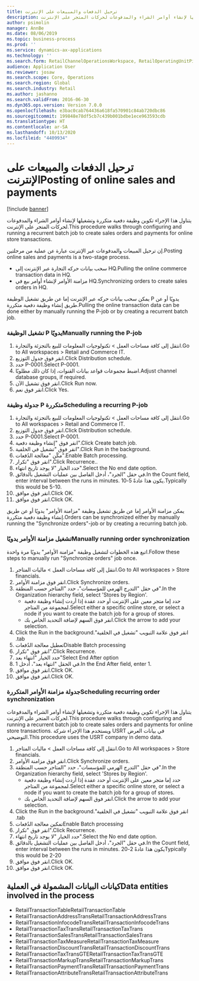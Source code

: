 ```yaml
---
title: ترحيل الدفعات والمبيعات على الإنترنت
description: يتناول هذا الإجراء تكوين وظيفة دفعية متكررة وتشغيلها لإنشاء أوامر الشراء والمدفوعات لحركات المتجر على الإنترنت.
author: psimolin
manager: AnnBe
ms.date: 08/06/2019
ms.topic: business-process
ms.prod: ''
ms.service: dynamics-ax-applications
ms.technology: ''
ms.search.form: RetailChannelOperationsWorkspace, RetailOperatingUnitPicker, SysRecurrence
audience: Application User
ms.reviewer: josaw
ms.search.scope: Core, Operations
ms.search.region: Global
ms.search.industry: Retail
ms.author: jashanno
ms.search.validFrom: 2016-06-30
ms.dyn365.ops.version: Version 7.0.0
ms.openlocfilehash: e3bac0cab764436a618fa570901c84ab720dbc86
ms.sourcegitcommit: 199848e78df5cb7c439b001bdbe1ece963593cdb
ms.translationtype: HT
ms.contentlocale: ar-SA
ms.lasthandoff: 10/13/2020
ms.locfileid: "4409934"
---
```

# <a name="posting-of-online-sales-and-payments"></a><span data-ttu-id="f9f00-103">ترحيل الدفعات والمبيعات على الإنترنت</span><span class="sxs-lookup"><span data-stu-id="f9f00-103">Posting of online sales and payments</span></span>

[!include [banner](../includes/banner.md)]

<span data-ttu-id="f9f00-104">يتناول هذا الإجراء تكوين وظيفة دفعية متكررة وتشغيلها لإنشاء أوامر الشراء والمدفوعات لحركات المتجر على الإنترنت.</span><span class="sxs-lookup"><span data-stu-id="f9f00-104">This procedure walks through configuring and running a recurrent batch job to create sales orders and payments for online store transactions.</span></span>

<span data-ttu-id="f9f00-105">إن ترحيل المبيعات والمدفوعات عبر الإنترنت عبارة عن عملية من مرحلتين.</span><span class="sxs-lookup"><span data-stu-id="f9f00-105">Posting online sales and payments is a two-stage process.</span></span>

- <span data-ttu-id="f9f00-106">سحب بيانات حركه التجارة عبر الإنترنت إلى HQ.</span><span class="sxs-lookup"><span data-stu-id="f9f00-106">Pulling the online commerce transaction data in HQ.</span></span>
- <span data-ttu-id="f9f00-107">مزامنة الأوامر لإنشاء أوامر بيع في HQ.</span><span class="sxs-lookup"><span data-stu-id="f9f00-107">Synchronizing orders to create sales orders in HQ.</span></span>

<span data-ttu-id="f9f00-108">يمكن سحب بيانات حركه عبر الإنترنت إما عن طريق تشغيل الوظيفة P يدويًا أو عن طريق إنشاء وظيفة دفعية متكررة.</span><span class="sxs-lookup"><span data-stu-id="f9f00-108">Pulling the online transaction data can be done either by manually running the P-job or by creating a recurrent batch job.</span></span>

### <a name="manually-running-the-p-job"></a><span data-ttu-id="f9f00-109">تشغيل الوظيفة P يدويًا</span><span class="sxs-lookup"><span data-stu-id="f9f00-109">Manually running the P-job</span></span>

1. <span data-ttu-id="f9f00-110">انتقل إلى كافة مساحات العمل > تكنولوجيات المعلومات للبيع بالتجزئة والتجارة.</span><span class="sxs-lookup"><span data-stu-id="f9f00-110">Go to All workspaces > Retail and Commerce IT.</span></span>
2. <span data-ttu-id="f9f00-111">انقر فوق جدول التوزيع.</span><span class="sxs-lookup"><span data-stu-id="f9f00-111">Click Distribution schedule.</span></span>
3. <span data-ttu-id="f9f00-112">حدد P-0001.</span><span class="sxs-lookup"><span data-stu-id="f9f00-112">Select P-0001.</span></span>
4. <span data-ttu-id="f9f00-113">اضبط مجموعات قواعد بيانات القنوات، إذا كان ذلك مطلوبًا.</span><span class="sxs-lookup"><span data-stu-id="f9f00-113">Adjust channel database groups, if required.</span></span>
5. <span data-ttu-id="f9f00-114">انقر فوق تشغيل الآن.</span><span class="sxs-lookup"><span data-stu-id="f9f00-114">Click Run now.</span></span>
6. <span data-ttu-id="f9f00-115">انقر فوق نعم.</span><span class="sxs-lookup"><span data-stu-id="f9f00-115">Click Yes.</span></span>

### <a name="scheduling-a-recurring-p-job"></a><span data-ttu-id="f9f00-116">جدولة وظيفة P متكررة</span><span class="sxs-lookup"><span data-stu-id="f9f00-116">Scheduling a recurring P-job</span></span>

1. <span data-ttu-id="f9f00-117">انتقل إلى كافة مساحات العمل > تكنولوجيات المعلومات للبيع بالتجزئة والتجارة.</span><span class="sxs-lookup"><span data-stu-id="f9f00-117">Go to All workspaces > Retail and Commerce IT.</span></span>
2. <span data-ttu-id="f9f00-118">انقر فوق جدول التوزيع.</span><span class="sxs-lookup"><span data-stu-id="f9f00-118">Click Distribution schedule.</span></span>
3. <span data-ttu-id="f9f00-119">حدد P-0001.</span><span class="sxs-lookup"><span data-stu-id="f9f00-119">Select P-0001.</span></span>
4. <span data-ttu-id="f9f00-120">انقر فوق "إنشاء وظيفة دفعية".</span><span class="sxs-lookup"><span data-stu-id="f9f00-120">Click Create batch job.</span></span>
5. <span data-ttu-id="f9f00-121">انقر فوق "تشغيل في الخلفية".</span><span class="sxs-lookup"><span data-stu-id="f9f00-121">Click Run in the background.</span></span>
5. <span data-ttu-id="f9f00-122">مكّن "معالجة الدُفعات".</span><span class="sxs-lookup"><span data-stu-id="f9f00-122">Enable Batch processing.</span></span>
6. <span data-ttu-id="f9f00-123">انقر فوق "تكرار".</span><span class="sxs-lookup"><span data-stu-id="f9f00-123">Click Recurrence..</span></span>
7. <span data-ttu-id="f9f00-124">حدد الخيار "‏‫لا يوجد تاريخ انتهاء‬".</span><span class="sxs-lookup"><span data-stu-id="f9f00-124">Select the No end date option.</span></span>
8. <span data-ttu-id="f9f00-125">في حقل "الجرد"، أدخل الفاصل بين عمليات التشغيل بالدقائق.</span><span class="sxs-lookup"><span data-stu-id="f9f00-125">In the Count field, enter interval between the runs in minutes.</span></span> <span data-ttu-id="f9f00-126">يكون هذا عادةً 5-10.</span><span class="sxs-lookup"><span data-stu-id="f9f00-126">Typically this would be 5-10.</span></span>
9. <span data-ttu-id="f9f00-127">انقر فوق موافق.</span><span class="sxs-lookup"><span data-stu-id="f9f00-127">Click OK.</span></span>
10. <span data-ttu-id="f9f00-128">انقر فوق موافق.</span><span class="sxs-lookup"><span data-stu-id="f9f00-128">Click OK.</span></span>

<span data-ttu-id="f9f00-129">يمكن مزامنة الأوامر إما عن طريق تشغيل وظيفة "مزامنة الأوامر" يدويًا أو عن طريق إنشاء وظيفة دفعية متكررة.</span><span class="sxs-lookup"><span data-stu-id="f9f00-129">Orders can be synchronized either by manually running the "Synchronize orders"-job or by creating a recurring batch job.</span></span>

### <a name="manually-running-order-synchronization"></a><span data-ttu-id="f9f00-130">تشغيل مزامنة الأوامر يدويًا</span><span class="sxs-lookup"><span data-stu-id="f9f00-130">Manually running order synchronization</span></span> 

<span data-ttu-id="f9f00-131">اتبع هذه الخطوات لتشغيل وظيفة "مزامنة الأوامر" يدويًا مرة واحدة.</span><span class="sxs-lookup"><span data-stu-id="f9f00-131">Follow these steps to manually run "Synchronize orders" job once.</span></span>

1. <span data-ttu-id="f9f00-132">انتقل إلى كافة مساحات العمل > ماليات المتاجر.</span><span class="sxs-lookup"><span data-stu-id="f9f00-132">Go to All workspaces > Store financials.</span></span>
2. <span data-ttu-id="f9f00-133">انقر فوق مزامنة الأوامر.</span><span class="sxs-lookup"><span data-stu-id="f9f00-133">Click Synchronize orders.</span></span>
3. <span data-ttu-id="f9f00-134">في حقل "‏‫التدرج الهرمي للمؤسسات‬"، حدد "المتاجر حسب المنطقة".</span><span class="sxs-lookup"><span data-stu-id="f9f00-134">In the Organization hierarchy field, select 'Stores by Region'.</span></span>
    * <span data-ttu-id="f9f00-135">حدد إما متجر معين على الإنترنت أو حدد عقدة إذا أردت إنشاء وظيفة دفعية لمجموعة من المتاجر.</span><span class="sxs-lookup"><span data-stu-id="f9f00-135">Select either a specific online store, or select a node if you want to create the batch job for a group of stores.</span></span>  
    * <span data-ttu-id="f9f00-136">انقر فوق السهم لإضافة التحديد الخاص بك.</span><span class="sxs-lookup"><span data-stu-id="f9f00-136">Click the arrow to add your selection.</span></span>  
4. <span data-ttu-id="f9f00-137">انقر فوق علامة التبويب "‏‫تشغيل في الخلفية".</span><span class="sxs-lookup"><span data-stu-id="f9f00-137">Click the Run in the background tab.</span></span>
5. <span data-ttu-id="f9f00-138">تعطيل معالجة الدُفعات</span><span class="sxs-lookup"><span data-stu-id="f9f00-138">Disable Batch processing</span></span>
6. <span data-ttu-id="f9f00-139">انقر فوق "تكرار".</span><span class="sxs-lookup"><span data-stu-id="f9f00-139">Click Recurrence.</span></span>
7. <span data-ttu-id="f9f00-140">حدد الخيار "انتهاء بعد"</span><span class="sxs-lookup"><span data-stu-id="f9f00-140">Select End After option</span></span>
8. <span data-ttu-id="f9f00-141">في الحقل "انتهاء بعد"، أدخل 1.</span><span class="sxs-lookup"><span data-stu-id="f9f00-141">In the End After field, enter 1.</span></span>
9. <span data-ttu-id="f9f00-142">انقر فوق موافق.</span><span class="sxs-lookup"><span data-stu-id="f9f00-142">Click OK.</span></span>
10. <span data-ttu-id="f9f00-143">انقر فوق موافق.</span><span class="sxs-lookup"><span data-stu-id="f9f00-143">Click OK.</span></span>

### <a name="scheduling-recurring-order-synchronization"></a><span data-ttu-id="f9f00-144">جدولة مزامنة الأوامر المتكررة</span><span class="sxs-lookup"><span data-stu-id="f9f00-144">Scheduling recurring order synchronization</span></span>

<span data-ttu-id="f9f00-145">يتناول هذا الإجراء تكوين وظيفة دفعية متكررة وتشغيلها لإنشاء أوامر الشراء والمدفوعات لحركات المتجر على الإنترنت.</span><span class="sxs-lookup"><span data-stu-id="f9f00-145">This procedure walks through configuring and running a recurrent batch job to create sales orders and payments for online store transactions.</span></span> <span data-ttu-id="f9f00-146">ويستخدم هذا الإجراء شركة USRT في بيانات العرض التوضيحي.</span><span class="sxs-lookup"><span data-stu-id="f9f00-146">This procedure uses the USRT company in demo data.</span></span>

1. <span data-ttu-id="f9f00-147">انتقل إلى كافة مساحات العمل > ماليات المتاجر.</span><span class="sxs-lookup"><span data-stu-id="f9f00-147">Go to All workspaces > Store financials.</span></span>
2. <span data-ttu-id="f9f00-148">انقر فوق مزامنة الأوامر.</span><span class="sxs-lookup"><span data-stu-id="f9f00-148">Click Synchronize orders.</span></span>
3. <span data-ttu-id="f9f00-149">في حقل "‏‫التدرج الهرمي للمؤسسات‬"، حدد "المتاجر حسب المنطقة".</span><span class="sxs-lookup"><span data-stu-id="f9f00-149">In the Organization hierarchy field, select 'Stores by Region'.</span></span>
    * <span data-ttu-id="f9f00-150">حدد إما متجر معين على الإنترنت أو حدد عقدة إذا أردت إنشاء وظيفة دفعية لمجموعة من المتاجر.</span><span class="sxs-lookup"><span data-stu-id="f9f00-150">Select either a specific online store, or select a node if you want to create the batch job for a group of stores.</span></span>  
    * <span data-ttu-id="f9f00-151">انقر فوق السهم لإضافة التحديد الخاص بك.</span><span class="sxs-lookup"><span data-stu-id="f9f00-151">Click the arrow to add your selection.</span></span>  
4. <span data-ttu-id="f9f00-152">انقر فوق علامة التبويب "‏‫تشغيل في الخلفية".</span><span class="sxs-lookup"><span data-stu-id="f9f00-152">Click the Run in the background tab.</span></span>
5. <span data-ttu-id="f9f00-153">تمكين معالجة الدُفعات</span><span class="sxs-lookup"><span data-stu-id="f9f00-153">Enable Batch processing</span></span>
6. <span data-ttu-id="f9f00-154">انقر فوق "تكرار".</span><span class="sxs-lookup"><span data-stu-id="f9f00-154">Click Recurrence.</span></span>
7. <span data-ttu-id="f9f00-155">حدد الخيار "‏‫لا يوجد تاريخ انتهاء‬".</span><span class="sxs-lookup"><span data-stu-id="f9f00-155">Select the No end date option.</span></span>
8. <span data-ttu-id="f9f00-156">في حقل "الجرد"، أدخل الفاصل بين عمليات التشغيل بالدقائق.</span><span class="sxs-lookup"><span data-stu-id="f9f00-156">In the Count field, enter interval between the runs in minutes.</span></span> <span data-ttu-id="f9f00-157">يكون هذا عادةً 2-20</span><span class="sxs-lookup"><span data-stu-id="f9f00-157">Typically this would be 2-20</span></span>
9. <span data-ttu-id="f9f00-158">انقر فوق موافق.</span><span class="sxs-lookup"><span data-stu-id="f9f00-158">Click OK.</span></span>
10. <span data-ttu-id="f9f00-159">انقر فوق موافق.</span><span class="sxs-lookup"><span data-stu-id="f9f00-159">Click OK.</span></span>

## <a name="data-entities-involved-in-the-process"></a><span data-ttu-id="f9f00-160">كيانات البيانات المشمولة في العملية</span><span class="sxs-lookup"><span data-stu-id="f9f00-160">Data entities involved in the process</span></span>

- <span data-ttu-id="f9f00-161">RetailTransactionTable</span><span class="sxs-lookup"><span data-stu-id="f9f00-161">RetailTransactionTable</span></span>
- <span data-ttu-id="f9f00-162">RetailTransactionAddressTrans</span><span class="sxs-lookup"><span data-stu-id="f9f00-162">RetailTransactionAddressTrans</span></span>
- <span data-ttu-id="f9f00-163">RetailTransactionInfocodeTrans</span><span class="sxs-lookup"><span data-stu-id="f9f00-163">RetailTransactionInfocodeTrans</span></span>
- <span data-ttu-id="f9f00-164">RetailTransactionTaxTrans</span><span class="sxs-lookup"><span data-stu-id="f9f00-164">RetailTransactionTaxTrans</span></span>
- <span data-ttu-id="f9f00-165">RetailTransactionSalesTrans</span><span class="sxs-lookup"><span data-stu-id="f9f00-165">RetailTransactionSalesTrans</span></span>
- <span data-ttu-id="f9f00-166">RetailTransactionTaxMeasure</span><span class="sxs-lookup"><span data-stu-id="f9f00-166">RetailTransactionTaxMeasure</span></span>
- <span data-ttu-id="f9f00-167">RetailTransactionDiscountTrans</span><span class="sxs-lookup"><span data-stu-id="f9f00-167">RetailTransactionDiscountTrans</span></span>
- <span data-ttu-id="f9f00-168">RetailTransactionTaxTransGTE</span><span class="sxs-lookup"><span data-stu-id="f9f00-168">RetailTransactionTaxTransGTE</span></span>
- <span data-ttu-id="f9f00-169">RetailTransactionMarkupTrans</span><span class="sxs-lookup"><span data-stu-id="f9f00-169">RetailTransactionMarkupTrans</span></span>
- <span data-ttu-id="f9f00-170">RetailTransactionPaymentTrans</span><span class="sxs-lookup"><span data-stu-id="f9f00-170">RetailTransactionPaymentTrans</span></span>
- <span data-ttu-id="f9f00-171">RetailTransactionAttributeTrans</span><span class="sxs-lookup"><span data-stu-id="f9f00-171">RetailTransactionAttributeTrans</span></span>
